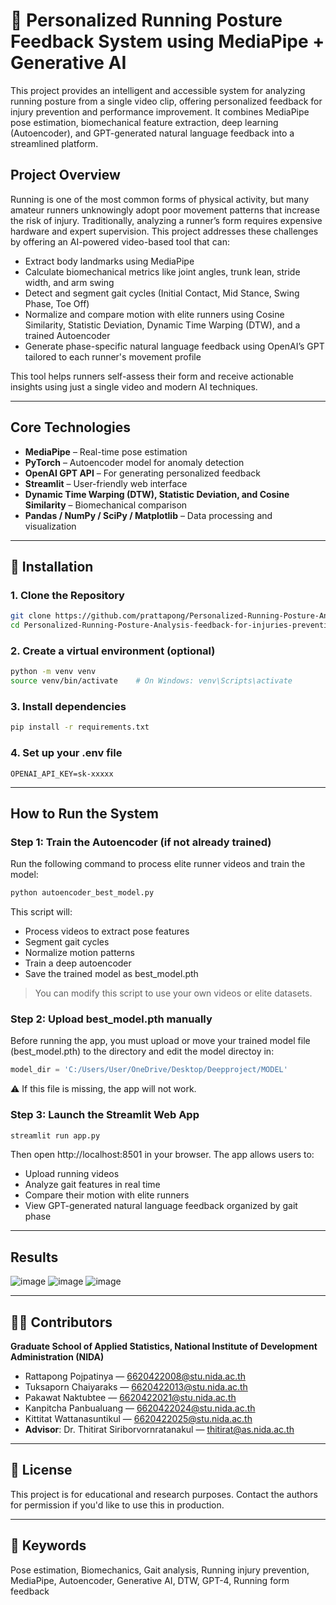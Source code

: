 
# 🏃 Personalized Running Posture Feedback System using MediaPipe + Generative AI

This project provides an intelligent and accessible system for analyzing running posture from a single video clip, offering personalized feedback for injury prevention and performance improvement. It combines MediaPipe pose estimation, biomechanical feature extraction, deep learning (Autoencoder), and GPT-generated natural language feedback into a streamlined platform.

## Project Overview

Running is one of the most common forms of physical activity, but many amateur runners unknowingly adopt poor movement patterns that increase the risk of injury. Traditionally, analyzing a runner’s form requires expensive hardware and expert supervision. This project addresses these challenges by offering an AI-powered video-based tool that can:

- Extract body landmarks using MediaPipe
- Calculate biomechanical metrics like joint angles, trunk lean, stride width, and arm swing
- Detect and segment gait cycles (Initial Contact, Mid Stance, Swing Phase, Toe Off)
- Normalize and compare motion with elite runners using Cosine Similarity, Statistic Deviation, Dynamic Time Warping (DTW), and a trained Autoencoder
- Generate phase-specific natural language feedback using OpenAI’s GPT tailored to each runner's movement profile

This tool helps runners self-assess their form and receive actionable insights using just a single video and modern AI techniques.

---

## Core Technologies

- **MediaPipe** – Real-time pose estimation
- **PyTorch** – Autoencoder model for anomaly detection
- **OpenAI GPT API** – For generating personalized feedback
- **Streamlit** – User-friendly web interface
- **Dynamic Time Warping (DTW), Statistic Deviation, and Cosine Similarity** – Biomechanical comparison
- **Pandas / NumPy / SciPy / Matplotlib** – Data processing and visualization

---

## 🔧 Installation

### 1. Clone the Repository

```bash
git clone https://github.com/prattapong/Personalized-Running-Posture-Analysis-feedback-for-injuries-prevention-using-MediaPipe.git
cd Personalized-Running-Posture-Analysis-feedback-for-injuries-prevention-using-MediaPipe
```

### 2. Create a virtual environment (optional)

```bash
python -m venv venv
source venv/bin/activate    # On Windows: venv\Scripts\activate
```

### 3. Install dependencies

```bash
pip install -r requirements.txt
```

### 4. Set up your .env file

```
OPENAI_API_KEY=sk-xxxxx
```

---

## How to Run the System

### Step 1: Train the Autoencoder (if not already trained)

Run the following command to process elite runner videos and train the model:

```bash
python autoencoder_best_model.py
```

This script will:
- Process videos to extract pose features
- Segment gait cycles
- Normalize motion patterns
- Train a deep autoencoder
- Save the trained model as best_model.pth

> You can modify this script to use your own videos or elite datasets.

### Step 2: Upload best_model.pth manually

Before running the app, you must upload or move your trained model file (best_model.pth) to the directory and edit the model directoy in:

```python
model_dir = 'C:/Users/User/OneDrive/Desktop/Deepproject/MODEL'
```
⚠️ If this file is missing, the app will not work.

### Step 3: Launch the Streamlit Web App

```bash
streamlit run app.py
```

Then open http://localhost:8501 in your browser.
The app allows users to:
- Upload running videos
- Analyze gait features in real time
- Compare their motion with elite runners
- View GPT-generated natural language feedback organized by gait phase

---

## Results
![image](https://github.com/user-attachments/assets/08697210-9be1-4f97-a29e-d767f3241abc)
![image](https://github.com/user-attachments/assets/8aa02521-cd9d-46b8-b6cf-039305e5faff)
![image](https://github.com/user-attachments/assets/315e247b-45a2-4191-8599-e78848c00d0b)

---

## 🧑‍💻 Contributors

**Graduate School of Applied Statistics, National Institute of Development Administration (NIDA)**
- Rattapong Pojpatinya — 6620422008@stu.nida.ac.th
- Tuksaporn Chaiyaraks — 6620422013@stu.nida.ac.th
- Pakawat Naktubtee — 6620422021@stu.nida.ac.th
- Kanpitcha Panbualuang — 6620422024@stu.nida.ac.th
- Kittitat Wattanasuntikul — 6620422025@stu.nida.ac.th
- **Advisor**: Dr. Thitirat Siriborvornratanakul — thitirat@as.nida.ac.th

---

## 📜 License

This project is for educational and research purposes. Contact the authors for permission if you'd like to use this in production.

---

## 🔑 Keywords
Pose estimation, Biomechanics, Gait analysis, Running injury prevention, MediaPipe, Autoencoder, Generative AI, DTW, GPT-4, Running form feedback
